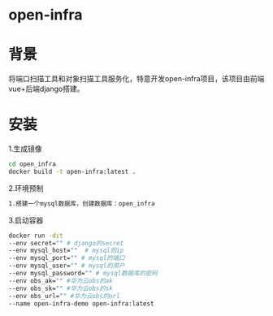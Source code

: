 # open-infra

# 背景

将端口扫描工具和对象扫描工具服务化，特意开发open-infra项目，该项目由前端vue+后端django搭建。

# 安装

1.生成镜像

~~~bash
cd open_infra
docker build -t open-infra:latest .
~~~

2.环境预制

~~~bash
1.搭建一个mysql数据库，创建数据库：open_infra
~~~

3.启动容器

~~~bash
docker run -dit 
--env secret="" # django的secret
--env mysql_host=""  # mysql的ip
--env mysql_port="" # mysql的端口 
--env mysql_user="" # mysql的用户
--env mysql_password="" # mysql数据库的密码
--env obs_ak="" #华为云obs的ak
--env obs_sk="" #华为云obs的sk
--env obs_url="" #华为云obs的url
--name open-infra-demo open-infra:latest
~~~

